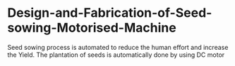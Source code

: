 # Design-and-Fabrication-of-Seed-sowing-Motorised-Machine
Seed sowing process is automated to reduce the human effort and increase the  Yield. The plantation of seeds is automatically done by using DC motor
